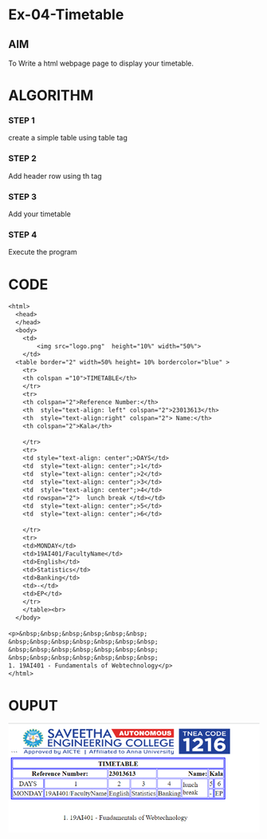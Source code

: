 # Ex-04-Timetable
## AIM
To Write a html webpage page to display your timetable.

# ALGORITHM
### STEP 1
create a simple table using table tag
### STEP 2
Add header row using th tag
### STEP 3
Add your timetable
### STEP 4
Execute the program

# CODE
```
<html>
  <head>
  </head>
  <body> 
    <td> 
        <img src="logo.png"  height="10%" width="50%">
    </td>
  <table border="2" width=50% height= 10% bordercolor="blue" >
    <tr> 
    <th colspan ="10">TIMETABLE</th>  
    </tr> 
    <tr> 
    <th colspan="2">Reference Number:</th> 
    <th  style="text-align: left" colspan="2">23013613</th> 
    <th  style="text-align:right" colspan="2"> Name:</th> 
    <th colspan="2">Kala</th>
    
    </tr> 
    <tr> 
    <td style="text-align: center";>DAYS</td> 
    <td  style="text-align: center";>1</td>
    <td  style="text-align: center";>2</td>
    <td  style="text-align: center";>3</td> 
    <td  style="text-align: center";>4</td>
    <td rowspan="2">  lunch break </td></td>
    <td  style="text-align: center";>5</td>
    <td  style="text-align: center";>6</td>
    
    </tr> 
    <tr> 
    <td>MONDAY</td> 
    <td>19AI401/FacultyName</td>
    <td>English</td>
    <td>Statistics</td>
    <td>Banking</td> 
    <td>-</td>
    <td>EP</td>
    </tr> 
    </table><br>
  </body>

<p>&nbsp;&nbsp;&nbsp;&nbsp;&nbsp;&nbsp;
&nbsp;&nbsp;&nbsp;&nbsp;&nbsp;&nbsp;&nbsp;
&nbsp;&nbsp;&nbsp;&nbsp;&nbsp;&nbsp;&nbsp;
&nbsp;&nbsp;&nbsp;&nbsp;&nbsp;&nbsp;&nbsp;
1. 19AI401 - Fundamentals of Webtechnology</p>
</html>
```

# OUPUT
![Alt text](output.png)

